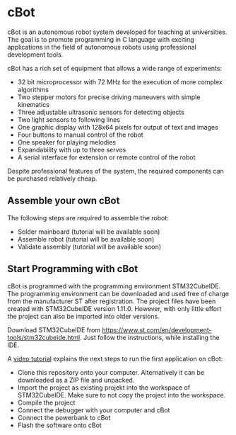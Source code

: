 # cBot

cBot is an autonomous robot system developed for teaching at universities. The goal is to promote programming in C language with exciting applications in the field of autonomous robots using professional development tools. 

cBot has a rich set of equipment that allows a wide range of experiments:
- 32 bit microprocessor with 72 MHz for the execution of more complex algorithms
- Two stepper motors for precise driving maneuvers with simple kinematics
- Three adjustable ultrasonic sensors for detecting objects
- Two light sensors to following lines
- One graphic display with 128x64 pixels for output of text and images
- Four buttons to manual control of the robot
- One speaker for playing melodies
- Expandability with up to three servos
- A serial interface for extension or remote control of the robot

Despite professional features of the system, the required components can be purchased relatively cheap.

## Assemble your own cBot

The following steps are required to assemble the robot:
- Solder mainboard (tutorial will be available soon)
- Assemble robot (tutorial will be available soon)
- Validate assembly (tutorial will be available soon)

## Start Programming with cBot

cBot is programmed with the programming environment STM32CubeIDE. The programming environment can be downloaded and used free of charge from the manufacturer ST after registration. The project files have been created with STM32CubeIDE version 1.11.0. However, with only little effort the project can also be imported into older versions.

Download STM32CubeIDE from <https://www.st.com/en/development-tools/stm32cubeide.html>. Just follow the instructions, while installing the IDE.

A [video tutorial](https://www.youtube.com/watch?v=gb_FOSKnrtg) explains the next steps to run the first application on cBot:
- Clone this repository onto your computer. Alternatively it can be downloaded as a ZIP file and unpacked.
- Import the project as existing projekt into the workspace of STM32CubeIDE. Make sure to not copy the project into the workspace.
- Compile the project
- Connect the debugger with your computer and cBot
- Connect the powerbank to cBot
- Flash the software onto cBot